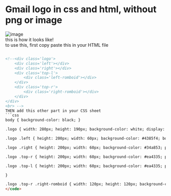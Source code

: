 # Gmail logo in css and html, without png or image
![image](https://github.com/saofi10/gmail-logo-css/assets/129125993/161022f9-83d5-4342-9654-fd6130624b43)<br>
this is how it looks like!<Br>
to use this, first copy paste this in your HTML file

```html

<!--<div class='logo'>
    <div class='left'></div>
    <div class='right'></div>
    <div class='top-l'>
        <div class='left-romboid'></div>
    </div>
    <div class='top-r'>
        <div class='right-romboid'></div>
    </div>
</div>
<br> -->
THEN add this other part in your CSS sheet
```css
body { background-color: black; }

.logo { width: 280px; height: 190px; background-color: white; display: flex; margin-left: 2rem; margin-top: 2rem; border-radius: 25px; overflow: hidden; position: relative; }

.logo .left { height: 200px; width: 60px; background-color: #4385f4; border-top-right-radius: 50%; }

.logo .right { height: 200px; width: 60px; background-color: #34a853; position: absolute; top: 0; right: 0; border-top-left-radius: 50%; }

.logo .top-r { height: 200px; width: 60px; background-color: #ea4335; position: absolute; top: -30px; transform: rotate(-130deg); right: 52px; display: flex; overflow: hidden; }

.logo .top-l { height: 200px; width: 60px; background-color: #ea4335; position: absolute; top: -30px; transform: rotate(130deg); left: 52px; display: flex; overflow: hidden;

}

.logo .top-r .right-romboid { width: 120px; height: 120px; background-color: #fbbc05; transform: rotate(130deg); position: relative; top: 100px; left: -10px; } .logo .top-l .left-romboid { width: 120px; height: 120px; background-color: #bb001b; transform: rotate(50deg); position: relative; top: 100px; left: 9px; }
</code>
